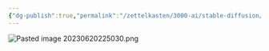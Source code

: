 ```yaml
---
{"dg-publish":true,"permalink":"/zettelkasten/3000-ai/stable-diffusion/tutorials/melhor-metodo-de-inpainting-usando-adetailer/","created":"","updated":""}
---
```


![Pasted image 20230620225030.png](/img/user/00%20Metadata/03%20Attachments/Pasted%20image%2020230620225030.png)